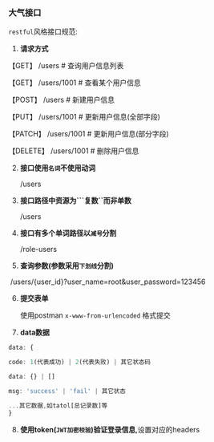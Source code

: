 ### 大气接口

```restful```风格接口规范: 

1. **请求方式**

【GET】 /users # 查询用户信息列表

【GET】 /users/1001 # 查看某个用户信息

【POST】 /users # 新建用户信息

【PUT】 /users/1001 # 更新用户信息(全部字段)

【PATCH】 /users/1001 # 更新用户信息(部分字段)

【DELETE】 /users/1001 # 删除用户信息

2. **接口使用```名词```不使用动词**

   /users

3. **接口路径中资源为```复数``而非单数**

   /users

4. **接口有多个单词路径以```减号```分割**

   /role-users

5. **查询参数(参数采用```下划线```分割)**

​	/users/{user_id}?user_name=root&user_password=123456

 6. **提交表单**

    使用postman ```x-www-from-urlencoded``` 格式提交

7. **data数据**

```ts
data: {

code: 1(代表成功) | 2(代表失败) | 其它状态码

data: {} | []

msg: 'success' | 'fail' | 其它状态

...其它数据,如tatol[总记录数]等
}
```

8. **使用token(```JWT加密校验```)验证登录信息**,设置对应的headers